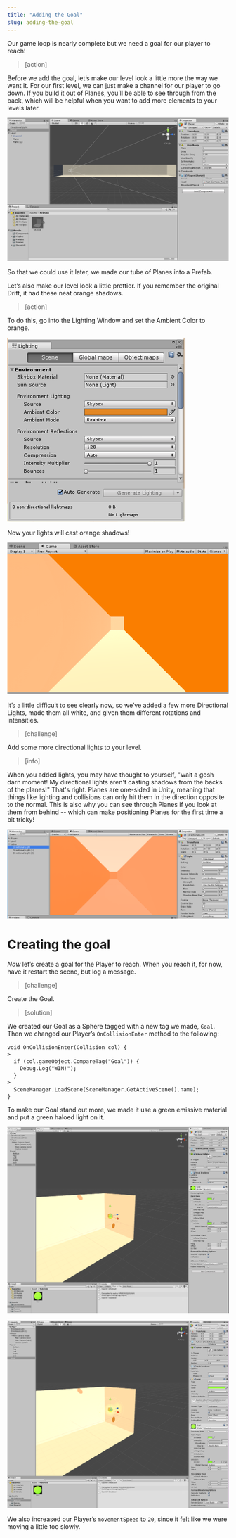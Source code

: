 ```yaml
---
title: "Adding the Goal"
slug: adding-the-goal
---
```


Our game loop is nearly complete but we need a goal for our player to reach!

> [action]
>
Before we add the goal, let’s make our level look a little more the way we want it. For our first level, we can just make a channel for our player to go down. If you build it out of Planes, you’ll be able to see through from the back, which will be helpful when you want to add more elements to your levels later.
>
![We made a long hallway](../media/image137.png)

So that we could use it later, we made our tube of Planes into a Prefab.

Let’s also make our level look a little prettier. If you remember the original Drift, it had these neat orange shadows.

> [action]
>
To do this, go into the Lighting Window and set the Ambient Color to orange.
>
![The ambient color is now orange...](../media/image134.png)

Now your lights will cast orange shadows!

![...so now the shadows are orange!](../media/image136.png)

It’s a little difficult to see clearly now, so we’ve added a few more Directional Lights, made them all white, and given them different rotations and intensities.

> [challenge]
>
Add some more directional lights to your level.

<!--  -->

> [info]
>
When you added lights, you may have thought to yourself, "wait a gosh darn moment! My directional lights aren't casting shadows from the backs of the planes!"  That's right. Planes are one-sided in Unity, meaning that things like lighting and collisions can only hit them in the direction opposite to the normal. This is also why you can see through Planes if you look at them from behind -- which can make positioning Planes for the first time a bit tricky!
>
![Our one-sided planes allow in light from behind them](../media/image100.png)

# Creating the goal

*Now* let’s create a goal for the Player to reach. When you reach it, for now, have it restart the scene, but log a message.

> [challenge]
>
Create the Goal.

<!-- -->

> [solution]
>
We created our Goal as a Sphere tagged with a new tag we made, `Goal`. Then we changed our Player’s `OnCollisionEnter` method to the following:
>
```
void OnCollisionEnter(Collision col) {
>
  if (col.gameObject.CompareTag("Goal")) {
    Debug.Log("WIN!");
  }
>
  SceneManager.LoadScene(SceneManager.GetActiveScene().name);
}
```
>
To make our Goal stand out more, we made it use a green emissive material and put a green haloed light on it.
>
![We made our goal green to stand out](../media/image91a.png)
>

![We made our goal green to stand out](../media/image91b.png)
>
We also increased our Player’s `movementSpeed` to `20`, since it felt like we were moving a little too slowly.
